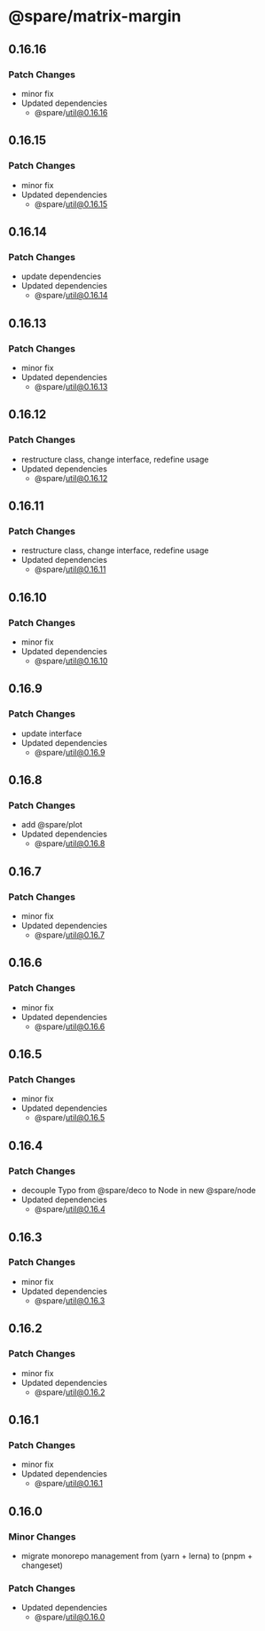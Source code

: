 # @spare/matrix-margin

## 0.16.16

### Patch Changes

- minor fix
- Updated dependencies
  - @spare/util@0.16.16

## 0.16.15

### Patch Changes

- minor fix
- Updated dependencies
  - @spare/util@0.16.15

## 0.16.14

### Patch Changes

- update dependencies
- Updated dependencies
  - @spare/util@0.16.14

## 0.16.13

### Patch Changes

- minor fix
- Updated dependencies
  - @spare/util@0.16.13

## 0.16.12

### Patch Changes

- restructure class, change interface, redefine usage
- Updated dependencies
  - @spare/util@0.16.12

## 0.16.11

### Patch Changes

- restructure class, change interface, redefine usage
- Updated dependencies
  - @spare/util@0.16.11

## 0.16.10

### Patch Changes

- minor fix
- Updated dependencies
  - @spare/util@0.16.10

## 0.16.9

### Patch Changes

- update interface
- Updated dependencies
  - @spare/util@0.16.9

## 0.16.8

### Patch Changes

- add @spare/plot
- Updated dependencies
  - @spare/util@0.16.8

## 0.16.7

### Patch Changes

- minor fix
- Updated dependencies
  - @spare/util@0.16.7

## 0.16.6

### Patch Changes

- minor fix
- Updated dependencies
  - @spare/util@0.16.6

## 0.16.5

### Patch Changes

- minor fix
- Updated dependencies
  - @spare/util@0.16.5

## 0.16.4

### Patch Changes

- decouple Typo from @spare/deco to Node in new @spare/node
- Updated dependencies
  - @spare/util@0.16.4

## 0.16.3

### Patch Changes

- minor fix
- Updated dependencies
  - @spare/util@0.16.3

## 0.16.2

### Patch Changes

- minor fix
- Updated dependencies
  - @spare/util@0.16.2

## 0.16.1

### Patch Changes

- minor fix
- Updated dependencies
  - @spare/util@0.16.1

## 0.16.0

### Minor Changes

- migrate monorepo management from (yarn + lerna) to (pnpm + changeset)

### Patch Changes

- Updated dependencies
  - @spare/util@0.16.0

